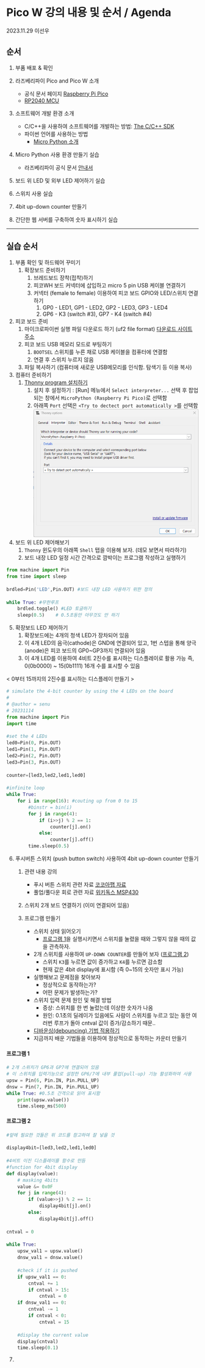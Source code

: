 # Pico W 강의 내용 및 순서 / Agenda

2023.11.29
이선우

## 순서

1. 부품 배포 & 확인
2. 라즈베리파이 Pico and Pico W 소개
   - 공식 문서 페이지 [Raspberry Pi Pico](https://www.raspberrypi.com/documentation/microcontrollers/raspberry-pi-pico.html)
   - [RP2040 MCU](https://www.raspberrypi.com/documentation/microcontrollers/rp2040.html#welcome-to-rp2040)

3. 소프트웨어 개발 환경 소개
   - C/C++을 사용하여 소프트웨어를 개발하는 방법: [The C/C++ SDK](https://www.raspberrypi.com/documentation/microcontrollers/c_sdk.html#sdk-setup)
   - 파이썬 언어를 사용하는 방법
     - [Micro Python 소개](https://www.raspberrypi.com/documentation/microcontrollers/micropython.html#what-is-micropython)

4. Micro Python 사용 환경 만들기 실습
   - 라즈베리파이 공식 문서 [안내서](https://www.raspberrypi.com/documentation/microcontrollers/micropython.html)
5. 보드 위 LED 및 외부 LED 제어하기 실습
6. 스위치 사용 실습
7. 4bit up-down counter 만들기
8. 간단한 웹 서버를 구축하여 숫자 표시하기 실습

---

## 실습 순서

1. 부품 확인 및 하드웨어 꾸미기
   1. 확장보드 준비하기
      1. 브레드보드 장착(접착)하기
      2. 피코WH 보드 커넥터에 삽입하고 micro 5 pin USB 케이블 연결하기
      3. 커넥터 (female to female) 이용하여 피코 보드 GPIO와 LED/스위치 연결하기
         1. GP0 - LED1, GP1 - LED2, GP2 - LED3, GP3 - LED4
         2. GP6 - K3 (switch #3), GP7 - K4 (switch #4)
2. 피코 보드 준비
   1. 마이크로파이썬 실행 파일 다운로드 하기 (uf2 file format) [다운로드 사이트 주소](https://micropython.org/download/rp2-pico-w/rp2-pico-w-latest.uf2)
   2. 피코 보드 USB 메모리 모드로 부팅하기
      1. `BOOTSEL` 스위치를 누른 채로 USB 케이블을 컴퓨터에 연결함
      2. 연결 후 스위치 누르지 않음
   3. 파일 복사하기 (컴퓨터에 새로운 USB메모리를 인식함. 탐색기 등 이용 복사)
3. 컴퓨터 준비하기
   1. [Thonny program 설치하기](https://thonny.org/)
      1. 설치 후 설정하기 : \[Run] 메뉴에서 `Select interpreter...` 선택 후 팝업되는 창에서 `MicroPython (Raspberry Pi Pico)`로 선택함
      2. 아래쪽 `Port` 선택은 `<Try to dectect port automatically >`를 선택함
   ![Thonny option window capture](thonny_option_capture.png)
4. 보드 위 LED 제어해보기
    1. `Thonny` 윈도우의 아래쪽 `Shell` 탭을 이용해 보자. (데모 보면서 따라하기)
    2. 보드 내장 LED 일정 시간 간격으로 깜박이는 프로그램 작성하고 실행하기
```python
from machine import Pin
from time import sleep

brdled=Pin('LED',Pin.OUT) #보드 내장 LED 사용하기 위한 정의

while True: #무한루프
    brdled.toggle() #LED 토글하기
    sleep(0.5)    # 0.5초동안 아무것도 안 하기
```

5. 확장보드 LED 제어하기
    1. 확장보드에는 4개의 청색 LED가 장차되어 있음
    2. 이 4개 LED의 음극(cathode)은 GND에 연결되어 있고, 1번 스텝을 통해 양극(anode)은 피코 보드의 GP0~GP3까지 연결되어 있음
    3. 이 4개 LED를 이용하여 4비트 2진수를 표시하는 디스플레이로 활용 가능
    즉, 0(0b0000) ~ 15(0b1111) 16개 수를 표시할 수 있음

 < 0부터 15까지의 2진수를 표시하는 디스플레이 만들기 >
```python
# simulate the 4-bit counter by using the 4 LEDs on the board
#
# @author = senu
# 20231114
from machine import Pin
import time

#set the 4 LEDs
led0=Pin(0, Pin.OUT)
led1=Pin(1, Pin.OUT)
led2=Pin(2, Pin.OUT)
led3=Pin(3, Pin.OUT)

counter=[led3,led2,led1,led0]

#infinite loop
while True:
    for i in range(16): #couting up from 0 to 15
        #binstr = bin(i)
        for j in range(4):
            if (i>>j) % 2 == 1:
                counter[j].on()
            else:
                counter[j].off()
        time.sleep(0.5)
```

6. 푸시버튼 스위치 (push button switch) 사용하여 4bit up-down counter 만들기
    1. 관련 내용 강의
       - 푸시 버튼 스위치 관련 자료 [코코아팹 자료](https://kocoafab.cc/learn/2)
       - 풀업/풀다운 회로 관련 자료 [위키독스 MSP430](https://wikidocs.net/28690)
       
    1. 스위치 2개 보드 연결하기 (이미 연결되어 있음)
    1. 프로그램 만들기
       - 스위치 상태 읽어오기
          * [프로그램 1](#프로그램_1)을 실행시키면서 스위치를 눌렸을 때와 그렇지 않을 때의 값을 관측하자.
       - 2개 스위치를 사용하여 `UP-DOWN COUNTER`를 만들어 보자 ([프로그램 2](프로그램_2))
          * 스위치 `K3`를 누르면 값이 증가하고 `K4`를 누르면 감소함
          * 현재 값은 4bit display에 표시함 (즉 0~15의 숫자만 표시 가능)    
       - 실행해보고 문제점을 찾아보자
          * 정상적으로 동작하는가? 
          * 어떤 문제가 발생하는가?
       - 스위치 입력 문제 원인 및 해결 방법
          * 증상: 스위치를 한 번 눌렀는데 이상한 숫자가 나옴 
          * 원인: 0.1초의 딜레이가 있음에도 사람이 스위치를 누르고 있는 동안 여러번 루프가 돌아 cntval 값이 증가/감소하기 때문..
       - [디바운싱(debouncing) 기법 적용하기](./debouncing.md)
       - 지금까지 배운 기법들을 이용하여 정상적으로 동작하는 카운터 만들기

#### 프로그램 1
```python
# 2개 스위치가 GP6과 GP7에 연결되어 있음
# 이 스위치를 입력기능으로 설정한 GP6/7에 내부 풀업(pull-up) 기능 활성화하여 사용
upsw = Pin(6, Pin.IN, Pin.PULL_UP)
dnsw = Pin(7, Pin.IN, Pin.PULL_UP)
while True: #0.5초 간격으로 읽어 표시함
    print(upsw.value())
    time.sleep_ms(500)  
```

#### 프로그램 2
```python
#앞에 필요한 것들은 위 코드를 참고하여 잘 넣을 것

display4bit=[led3,led2,led1,led0]

#4비트 이진 디스플레이를 함수로 만듬
#function for 4bit display
def display(value):
    # masking 4bits
    value &= 0x0F
    for j in range(4):
        if (value>>j) % 2 == 1:
            display4bit[j].on()
        else:
            display4bit[j].off()

cntval = 0

while True:
    upsw_val1 = upsw.value()
    dnsw_val1 = dnsw.value()
    
    #check if it is pushed
    if upsw_val1 == 0:
        cntval += 1
        if cntval > 15:
            cntval = 0
    if dnsw_val1 == 0:
        cntval -= 1
        if cntval < 0:
            cntval = 15
            
    #display the current value
    display(cntval)
    time.sleep(0.1)
```

7. 